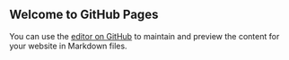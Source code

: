 ## Welcome to GitHub Pages

You can use the [editor on GitHub](https://github.com/swearl/swearl.github.io/edit/master/index.md) to maintain and preview the content for your website in Markdown files.
